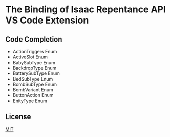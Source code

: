# The Binding of Isaac Repentance API VS Code Extension
## Code Completion
- ActionTriggers Enum
- ActiveSlot Enum
- BabySubType Enum
- BackdropType Enum
- BatterySubType Enum
- BedSubType Enum
- BombSubType Enum
- BombVariant Enum
- ButtonAction Enum
- EnityType Enum
## License
[MIT](https://github.com/MochicStudio/isaac-repentance-vscode-ext/blob/master/LICENSE)